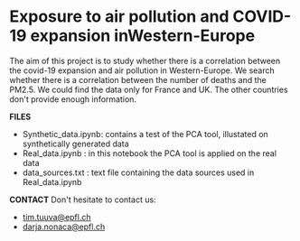 # Exposure to air pollution and COVID-19 expansion inWestern-Europe
The aim of this project is to study whether there is a correlation between the covid-19 expansion and air pollution in Western-Europe. 
We search whether there is a correlation between the number of deaths and the PM2.5. 
We could find the data only for France and UK. The other countries don't provide enough information. 

**FILES**
- Synthetic_data.ipynb: contains a test of the PCA tool, illustated on synthetically generated data
- Real_data.ipynb     : in this notebook the PCA tool is applied on the real data
- data_sources.txt    : text file containing the data sources used in Real_data.ipynb


**CONTACT**
Don't hesitate to contact us: 
- tim.tuuva@epfl.ch
- darja.nonaca@epfl.ch
